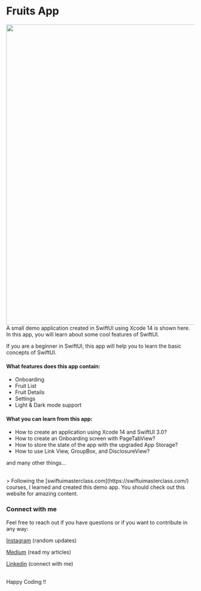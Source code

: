 # Fruits App

<img src="https://user-images.githubusercontent.com/12906999/206189927-557b0a9c-ece1-40e2-9be6-2db344bc29ff.png" width="800">


<br>
A small demo application created in SwiftUI using Xcode 14 is shown here. In this app, you will learn about some cool features of SwiftUI. 

If you are a beginner in SwiftUI, this app will help you to learn the basic concepts of SwiftUI. 

#### What features does this app contain:

- Onboarding
- Fruit List
- Fruit Details
- Settings
- Light & Dark mode support

#### What you can learn from this app:

- How to create an application using Xcode 14 and SwiftUI 3.0?
- How to create an Onboarding screen with PageTabView?
- How to store the state of the app with the upgraded App Storage?
- How to use Link View, GroupBox, and DisclosureView?

and many other things...

<br>
> Following the [swiftuimasterclass.com](https://swiftuimasterclass.com/) courses, I learned and created this demo app. You should check out this website for amazing content. 

</br>

### Connect with me

Feel free to reach out if you have questions or if you want to contribute in any way:

[Instagram](https://www.instagram.com/ios_geeks16/) (random updates)

[Medium](https://medium.com/@nitinagam17) (read my articles)

[Linkedin](https://www.linkedin.com/in/nitinagam/) (connect with me)

</br>
Happy Coding !!

